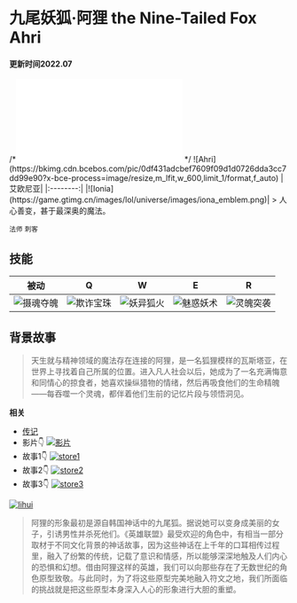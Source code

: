 # 九尾妖狐·阿狸  the Nine-Tailed Fox Ahri
#### 更新时间2022.07

/*<iframe 
        src="//player.bilibili.com/player.html?aid=28653642&bvid=BV1Ts411g7w7&cid=250468129&page=93" 
        scrolling="no"
        border="0" 
        frameborder="no" 
        framespacing="0" 
        allowfullscreen="true"> 
</iframe>
*/
![Ahri](https://bkimg.cdn.bcebos.com/pic/0df431adcbef7609f09d1d0726dda3cc7dd99e90?x-bce-process=image/resize,m_lfit,w_600,limit_1/format,f_auto)
|艾欧尼亚|
|:--------:|
|![Ionia](https://game.gtimg.cn/images/lol/universe/images/iona_emblem.png)|
> 人心善变，甚于最深奥的魔法。

`法师`  `刺客`

## 技能
被动|Q|W|E|R
----|-|-|-|-
![摄魂夺魄](https://game.gtimg.cn/images/lol/act/img/passive/Ahri_SoulEater2.png)|![欺诈宝珠](https://game.gtimg.cn/images/lol/act/img/spell/AhriOrbofDeception.png)|![妖异狐火](https://game.gtimg.cn/images/lol/act/img/spell/AhriFoxFire.png)|![魅惑妖术](https://game.gtimg.cn/images/lol/act/img/spell/AhriSeduce.png)|![灵魄突袭](https://game.gtimg.cn/images/lol/act/img/spell/AhriTumble.png)


## 背景故事
>天生就与精神领域的魔法存在连接的阿狸，是一名狐狸模样的瓦斯塔亚，在世界上寻找着自己所属的位置。进入凡人社会以后，她成为了一名充满悔意和同情心的掠食者，她喜欢操纵猎物的情绪，然后再吸食他们的生命精魄——每吞噬一个灵魂，都伴着他们生前的记忆片段与领悟洞见。


**相关**
 - [传记](https://yz.lol.qq.com/zh_CN/story/champion/ahri/)
 - 影片👇
[![影片](https://game.gtimg.cn/images/lol/universe/v1/assets/images/featuredvideocover/new-dawn.jpg)](https://v.qq.com/x/page/h0150c77woq.html)
 - 故事1👇
[![store1](https://game.gtimg.cn/images/lol/universe/v1/assets/images/vastaya-journal-long.jpg)](https://yz.lol.qq.com/zh_CN/story/vastaya-field-journal/)
 - 故事2👇
[![store2](https://game.gtimg.cn/images/lol/universe/v1/assets/images/vastaya-sketches/ahri-vastaya-sketch.jpg)](https://yz.lol.qq.com/zh_CN/story/ahri-color/)
 - 故事3👇
[![store3](https://game.gtimg.cn/images/lol/universe/v1/assets/images/ahri-short-story-artwork.jpg)](https://yz.lol.qq.com/zh_CN/story/ahri-garden-forgetting/)



[![lihui](https://lol.qq.com/act/export/artbook/content/champion/02_ahri/ahri_01.jpg)](https://lol.qq.com/act/export/artbook/index.html#chapter/champions/section/ahri)
>阿狸的形象最初是源自韩国神话中的九尾狐。据说她可以变身成美丽的女子，引诱男性并杀死他们。《英雄联盟》最受欢迎的角色中，有相当一部分取材于不同文化背景的神话故事，因为这些神话在上千年的口耳相传过程里，融入了纷繁的传统，记载了意识和情感，所以能够深深地触及人们内心的恐惧和幻想。借由阿狸这样的英雄，我们可以向那些存在了无数世纪的角色原型致敬。与此同时，为了将这些原型完美地融入符文之地，我们所面临的挑战就是把这些原型本身深入人心的形象进行大胆的重塑。
